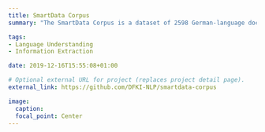 ```yaml
---
title: SmartData Corpus
summary: "The SmartData Corpus is a dataset of 2598 German-language documents which has been annotated with fine-grained geo-entities, such as streets, stops and routes, as well as standard named entity types. It has also been annotated with a set of 15 traffic- and industry-related n-ary relations and events, such as Accidents, Traffic jams, Acquisitions, and Strikes. The corpus consists of newswire texts, Twitter messages, and traffic reports from radio stations, police and railway companies. It allows for training and evaluating both named entity recognition algorithms that aim for fine-grained typing of geo-entities, as well as n-ary relation extraction systems."

tags:
- Language Understanding
- Information Extraction

date: 2019-12-16T15:55:08+01:00

# Optional external URL for project (replaces project detail page).
external_link: https://github.com/DFKI-NLP/smartdata-corpus

image:
  caption: 
  focal_point: Center
---
```


